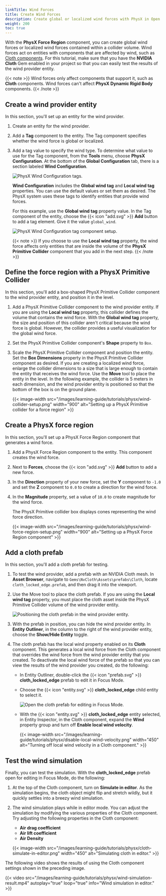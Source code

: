 ```yaml
---
linkTitle: Wind Forces
title: Create Wind Forces
description: Create global or localized wind forces with PhysX in Open 3D Engine (O3DE).
weight: 200
toc: true
---
```


With the **PhysX Force Region** component, you can create global wind forces or localized wind forces contained within a collider volume. Wind forces act on entities with components that are affected by wind, such as [Cloth components](/docs/user-guide/components/reference/physx/cloth/). For this tutorial, make sure that you have the **NVIDIA Cloth** Gem enabled in your project so that you can easily test the results of the wind provider entity.

{{< note >}}
Wind forces only affect components that support it, such as **Cloth** components. Wind forces can't affect **PhysX Dynamic Rigid Body** components.
{{< /note >}}

## Create a wind provider entity

In this section, you'll set up an entity for the wind provider.

1. Create an entity for the wind provider.

1. Add a **Tag** component to the entity. The Tag component specifies whether the wind force is global or localized.

1. Add a tag value to specify the wind type. To determine what value to use for the Tag component, from the **Tools** menu, choose **PhysX Configuration**. At the bottom of the **Global Configuration** tab, there is a section labeled **Wind Configuration**.

    ![PhysX Wind Configuration tags.](/images/learning-guide/tutorials/physx/wind-configuration.png)

    **Wind Configuration** includes the **Global wind tag** and **Local wind tag** properties. You can use the default values or set them as desired. The PhysX system uses these tags to identify entities that provide wind forces.

    For this example, use the **Global wind tag** property value. In the Tag component of the entity, choose the {{< icon "add.svg" >}} **Add** button to add a tag element. Give it the value `global_wind`.

    ![PhysX Wind Configuration tag component setup.](/images/learning-guide/tutorials/physx/wind-tag-setup.png)

    {{< note >}}
    If you choose to use the **Local wind tag** property, the wind force affects only entities that are inside the volume of the **PhysX Primitive Collider** component that you add in the next step.
    {{< /note >}}

## Define the force region with a PhysX Primitive Collider

In this section, you'll add a box-shaped PhysX Primitive Collider component to the wind provider entity, and position it in the level.

1. Add a PhysX Primitive Collider component to the wind provider entity. If you are using the **Local wind tag** property, this collider defines the volume that contains the wind force. With the **Global wind tag** property, the size and position of this collider aren't critical because the wind force is global. However, the collider provides a useful visualization for the global wind force.

1. Set the PhysX Primitive Collider component's **Shape** property to `Box`.

1. Scale the PhysX Primitive Collider component and position the entity. Set the **Box Dimensions** property in the PhysX Primitive Collider component as desired. If you are creating a localized wind force, enlarge the collider dimensions to a size that is large enough to contain the entity that receives the wind force. Use the **Move** tool to place the entity in the level. In the following example, the collider is 5 meters in each dimension, and the wind provider entity is positioned so that the bottom of the box is on the ground plane.

    {{< image-width src="/images/learning-guide/tutorials/physx/wind-collider-setup.png" width="900" alt="Setting up a PhysX Primitive collider for a force region" >}}

## Create a PhysX force region

In this section, you'll set up a PhysX Force Region component that generates a wind force.

1. Add a PhysX Force Region component to the entity. This component creates the wind force.

1. Next to **Forces**, choose the {{< icon "add.svg" >}} **Add** button to add a new force.

1. In the **Direction** property of your new force, set the **Y** component to `-1.0` and set the **Z** component to `0.0` to create a direction for the wind force.

1. In the **Magnitude** property, set a value of `10.0` to create magnitude for the wind force.

    The PhysX Primitive collider box displays cones representing the wind force direction.

    {{< image-width src="/images/learning-guide/tutorials/physx/wind-force-region-setup.png" width="900" alt="Setting up a PhysX Force Region component" >}}

## Add a cloth prefab

In this section, you'll add a cloth prefab for testing.

1. To test the wind provider, add a prefab with an NVIDIA Cloth mesh. In **Asset Browser**, navigate to `Gems\NvCloth\Assets\prefabs\Cloth`, locate `cloth_locked_edge.prefab`, and then drag it into the viewport.

1. Use the Move tool to place the cloth prefab. If you are using the **Local wind tag** property, you must place the cloth asset inside the PhysX Primitive Collider volume of the wind provider entity.

    ![Positioning the cloth prefab in the wind provider entity.](/images/learning-guide/tutorials/physx/wind-provider-cloth-prefab.png)

1. With the prefab in position, you can hide the wind provider entity. In **Entity Outliner**, in the column to the right of the wind provider entity, choose the **Show/Hide Entity** toggle.

1. The cloth prefab has the local wind property enabled on its **Cloth** component. This generates a local wind force from the Cloth component that overrides the wind force from the wind provider entity that you created. To deactivate the local wind force of the prefab so that you can view the results of the wind provider you created, do the following:
        
    * In Entity Outliner, double-click the {{< icon "prefab.svg" >}} **cloth_locked_edge** prefab to edit it in Focus Mode.

    * Choose the {{< icon "entity.svg" >}} **cloth_locked_edge** child entity to select it.

        ![Open the cloth prefab for editing in Focus Mode.](/images/learning-guide/tutorials/physx/edit-cloth-locked-edge-prefab.png)

    * With the {{< icon "entity.svg" >}} **cloth_locked_edge** entity selected, in Entity Inspector, in the Cloth component, expand the **Wind** property group and turn off **Enable local wind velocity**.

        {{< image-width src="/images/learning-guide/tutorials/physx/disable-local-wind-velocity.png" width="450" alt="Turning off local wind velocity in a Cloth component." >}}

## Test the wind simulation

Finally, you can test the simulation. With the **cloth_locked_edge** prefab open for editing in Focus Mode, do the following:

1. At the top of the Cloth component, turn on **Simulate in editor**. As the simulation begins, the cloth object might flip and stretch wildly, but it quickly settles into a breezy wind simulation.

1. The wind simulation plays while in editor mode. You can adjust the simulation by modifying the various properties of the Cloth component. Try adjusting the following properties in the Cloth component:

    * **Air drag coefficient**
    * **Air lift coefficient**
    * **Air Density**

    {{< image-width src="/images/learning-guide/tutorials/physx/cloth-simulate-in-editor.png" width="450" alt="Simulating cloth in editor." >}}

The following video shows the results of using the Cloth component settings shown in the preceding image.

{{< video src="/images/learning-guide/tutorials/physx/wind-simulation-result.mp4" autoplay="true" loop="true" info="Wind simulation in editor." >}}
